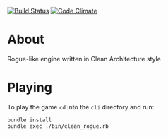 [![Build Status](https://travis-ci.org/butzopower/clean-rogue.svg?branch=master)](https://travis-ci.org/butzopower/clean-rogue)
[![Code Climate](https://codeclimate.com/github/butzopower/clean-rogue/badges/gpa.svg)](https://codeclimate.com/github/butzopower/clean-rogue)

# About

Rogue-like engine written in Clean Architecture style

# Playing

To play the game `cd` into the `cli` directory and run:

```
bundle install
bundle exec ./bin/clean_rogue.rb
```
